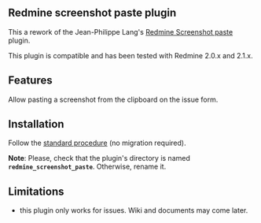 ## Redmine screenshot paste plugin

This a rework of the Jean-Philippe Lang's [Redmine Screenshot paste](http://www.redmine.org/projects/redmine/wiki/PluginScreenshotPaste)
plugin.

This plugin is compatible and has been tested with Redmine 2.0.x and 2.1.x.

## Features

Allow pasting a screenshot from the clipboard on the issue form.

## Installation

Follow the [standard procedure](http://www.redmine.org/projects/redmine/wiki/Plugins) (no migration required).

**Note**: Please, check that the plugin's directory is named **`redmine_screenshot_paste`**. Otherwise, rename it.

## Limitations

* this plugin only works for issues. Wiki and documents may come later.
